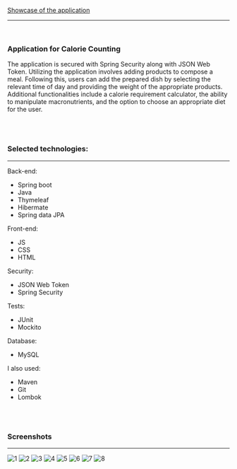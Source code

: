 [Showcase of the application](https://www.youtube.com/watch?v=Y_uno-SXy1E)

---

<br>


### Application for Calorie Counting


The application is secured with Spring Security along with JSON Web Token. 
Utilizing the application involves adding products to compose a meal. Following this, 
users can add the prepared dish by selecting the relevant time of day and providing the
weight of the appropriate products. Additional functionalities include a calorie requirement 
calculator, the ability to manipulate macronutrients, and the option to choose an appropriate 
diet for the user.



<br>
<br>

### Selected technologies:

---
Back-end:
- Spring boot
- Java
- Thymeleaf
- Hibermate
- Spring data JPA

Front-end:
- JS
- CSS
- HTML

Security:
- JSON Web Token
- Spring Security

Tests:
- JUnit
- Mockito

Database:
- MySQL

I also used:
- Maven
- Git
- Lombok


<br>
<br>

### Screenshots
---
![1](https://github.com/AleksanderBanasiak/CalCount/assets/147528750/f0e8983b-9148-4a7a-8514-34e3542e250d)
![2](https://github.com/AleksanderBanasiak/CalCount/assets/147528750/c3e9163b-e996-4107-8a66-41f9420727c5)
![3](https://github.com/AleksanderBanasiak/CalCount/assets/147528750/71dfee88-cab6-4275-8c37-5e8c34393b73)
![4](https://github.com/AleksanderBanasiak/CalCount/assets/147528750/b00674cc-e062-43e2-9485-83ad784f3d7c)
![5](https://github.com/AleksanderBanasiak/CalCount/assets/147528750/e4642b68-5fa2-4303-b555-d83fa728b6ea)
![6](https://github.com/AleksanderBanasiak/CalCount/assets/147528750/94634729-2b48-4fc1-995d-6687f81464ef)
![7](https://github.com/AleksanderBanasiak/CalCount/assets/147528750/74cc9202-dbc0-43b7-a331-f6063d71fe06)
![8](https://github.com/AleksanderBanasiak/CalCount/assets/147528750/7b4ae93d-e962-4c26-93cb-6f1f42c0b7d1)

